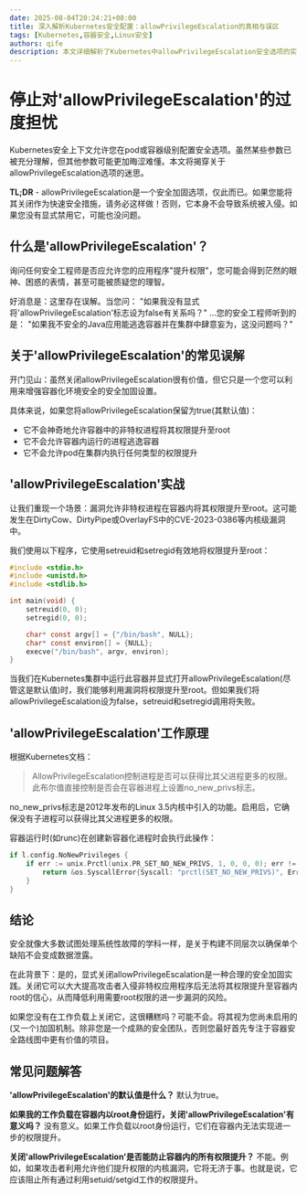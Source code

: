 ```yaml
---
date: 2025-08-04T20:24:21+08:00
title: 深入解析Kubernetes安全配置：allowPrivilegeEscalation的真相与误区
tags: [Kubernetes,容器安全,Linux安全]
authors: qife
description: 本文详细解析了Kubernetes中allowPrivilegeEscalation安全选项的实际作用，澄清了常见误解，并通过代码示例展示了其如何防止容器内权限提升攻击。(99字)
---
```


# 停止对'allowPrivilegeEscalation'的过度担忧

Kubernetes安全上下文允许您在pod或容器级别配置安全选项。虽然某些参数已被充分理解，但其他参数可能更加晦涩难懂。本文将揭穿关于allowPrivilegeEscalation选项的迷思。

**TL;DR** - allowPrivilegeEscalation是一个安全加固选项，仅此而已。如果您能将其关闭作为快速安全措施，请务必这样做！否则，它本身不会导致系统被入侵。如果您没有显式禁用它，可能也没问题。

## 什么是'allowPrivilegeEscalation'？

询问任何安全工程师是否应允许您的应用程序"提升权限"，您可能会得到茫然的眼神、困惑的表情，甚至可能被质疑您的理智。

好消息是：这里存在误解。当您问：
"如果我没有显式将'allowPrivilegeEscalation'标志设为false有关系吗？"
...您的安全工程师听到的是：
"如果我不安全的Java应用能逃逸容器并在集群中肆意妄为，这没问题吗？"

## 关于'allowPrivilegeEscalation'的常见误解

开门见山：虽然关闭allowPrivilegeEscalation很有价值，但它只是一个您可以利用来增强容器化环境安全的安全加固设置。

具体来说，如果您将allowPrivilegeEscalation保留为true(其默认值)：
- 它不会神奇地允许容器中的非特权进程将其权限提升至root
- 它不会允许容器内运行的进程逃逸容器
- 它不会允许pod在集群内执行任何类型的权限提升

## 'allowPrivilegeEscalation'实战

让我们重现一个场景：漏洞允许非特权进程在容器内将其权限提升至root。这可能发生在DirtyCow、DirtyPipe或OverlayFS中的CVE-2023-0386等内核级漏洞中。

我们使用以下程序，它使用setreuid和setregid有效地将权限提升至root：
```c
#include <stdio.h>
#include <unistd.h>
#include <stdlib.h>

int main(void) {
    setreuid(0, 0); 
    setregid(0, 0);

    char* const argv[] = {"/bin/bash", NULL};
    char* const environ[] = {NULL};
    execve("/bin/bash", argv, environ);
}
```

当我们在Kubernetes集群中运行此容器并显式打开allowPrivilegeEscalation(尽管这是默认值)时，我们能够利用漏洞将权限提升至root。但如果我们将allowPrivilegeEscalation设为false，setreuid和setregid调用将失败。

## 'allowPrivilegeEscalation'工作原理

根据Kubernetes文档：
> AllowPrivilegeEscalation控制进程是否可以获得比其父进程更多的权限。此布尔值直接控制是否会在容器进程上设置no_new_privs标志。

no_new_privs标志是2012年发布的Linux 3.5内核中引入的功能。启用后，它确保没有子进程可以获得比其父进程更多的权限。

容器运行时(如runc)在创建新容器化进程时会执行此操作：
```go
if l.config.NoNewPrivileges {
    if err := unix.Prctl(unix.PR_SET_NO_NEW_PRIVS, 1, 0, 0, 0); err != nil {
        return &os.SyscallError{Syscall: "prctl(SET_NO_NEW_PRIVS)", Err: err}
    }
}
```

## 结论

安全就像大多数试图处理系统性故障的学科一样，是关于构建不同层次以确保单个缺陷不会变成数据泄露。

在此背景下：是的，显式关闭allowPrivilegeEscalation是一种合理的安全加固实践。关闭它可以大大提高攻击者入侵非特权应用程序后无法将其权限提升至容器内root的信心，从而降低利用需要root权限的进一步漏洞的风险。

如果您没有在工作负载上关闭它，这很糟糕吗？可能不会。将其视为您尚未启用的(又一个)加固机制。除非您是一个成熟的安全团队，否则您最好首先专注于容器安全路线图中更有价值的项目。

## 常见问题解答

**'allowPrivilegeEscalation'的默认值是什么？**
默认为true。

**如果我的工作负载在容器内以root身份运行，关闭'allowPrivilegeEscalation'有意义吗？**
没有意义。如果工作负载以root身份运行，它们在容器内无法实现进一步的权限提升。

**关闭'allowPrivilegeEscalation'是否能防止容器内的所有权限提升？**
不能。例如，如果攻击者利用允许他们提升权限的内核漏洞，它将无济于事。也就是说，它应该阻止所有通过利用setuid/setgid工作的权限提升。